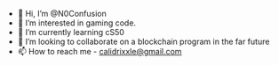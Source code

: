 - 👋 Hi, I’m @N0Confusion
- 👀 I’m interested in gaming code.
- 🌱 I’m currently learning cS50
- 💞️ I’m looking to collaborate on a blockchain program in the far future
- 📫 How to reach me - calidrixxle@gmail.com

<!---
N0Confusion/N0Confusion is a ✨ special ✨ repository because its `README.md` (this file) appears on your GitHub profile.
You can click the Preview link to take a look at your changes.
--->
